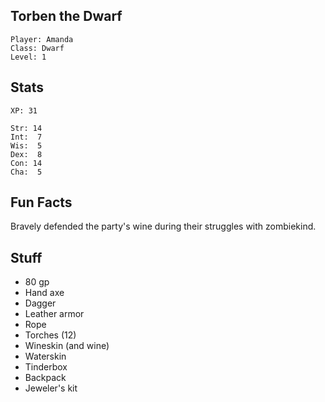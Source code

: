 
## Torben the Dwarf

    Player: Amanda
    Class: Dwarf
    Level: 1

## Stats

    XP: 31

    Str: 14
    Int:  7
    Wis:  5
    Dex:  8
    Con: 14
    Cha:  5

## Fun Facts

Bravely defended the party's wine during their struggles with zombiekind.

## Stuff

* 80 gp
* Hand axe
* Dagger
* Leather armor
* Rope
* Torches (12)
* Wineskin (and wine)
* Waterskin
* Tinderbox
* Backpack
* Jeweler's kit
